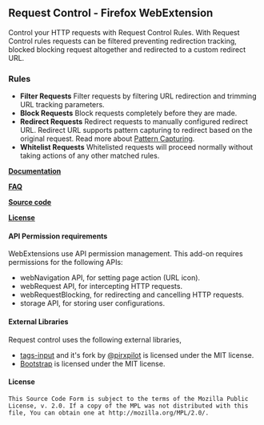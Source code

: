 ## Request Control - Firefox WebExtension

Control your HTTP requests with Request Control Rules.  With Request Control rules requests can be filtered preventing redirection tracking, blocked  blocking request altogether and redirected to a custom redirect URL.

### Rules
<ul><li><b>Filter Requests</b>
Filter requests by filtering URL redirection and trimming URL tracking parameters. 
</li><li><b>Block Requests</b>
Block requests completely before they are made.</li>
<li>
<b>Redirect Requests</b>
Redirect requests to manually configured redirect URL.  Redirect URL supports pattern capturing to redirect based on the original request. Read more about <a href="https://github.com/tumpio/requestcontrol/wiki/Request-Control-Help#redirect-using-pattern-capturing">Pattern Capturing</a>.
</li>
<li><b>Whitelist Requests</b>
Whitelisted requests will proceed normally without taking actions of any other matched rules.</li></ul>

<strong><a  href="https://github.com/tumpio/requestcontrol/wiki/Request-Control-Help">Documentation</a></strong>

<strong><a  href="https://github.com/tumpio/requestcontrol/wiki/FAQ">FAQ</a></strong>

<strong><a  href="https://github.com/tumpio/requestcontrol">Source code</a></strong>

<strong><a  href="https://github.com/tumpio/requestcontrol/blob/master/LICENSE">License</a></strong>

#### API Permission requirements
WebExtensions use API permission management. This add-on requires permissions for the following APIs:
- webNavigation API, for setting page action (URL icon).
- webRequest API, for intercepting HTTP requests.
- webRequestBlocking, for redirecting and cancelling HTTP requests.
- storage API, for storing user configurations. 

#### External Libraries
Request control uses the following external libraries,
- [tags-input](https://github.com/developit/tags-input) and it's fork by [@pirxpilot](https://github.com/pirxpilot/tags-input) is licensed under the MIT license.
- [Bootstrap](http://getbootstrap.com/) is licensed under the MIT license.

#### License
    This Source Code Form is subject to the terms of the Mozilla Public
    License, v. 2.0. If a copy of the MPL was not distributed with this
    file, You can obtain one at http://mozilla.org/MPL/2.0/.